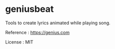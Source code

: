 # geniusbeat
Tools to create lyrics animated while playing song.

Reference : https://genius.com

License : MIT
